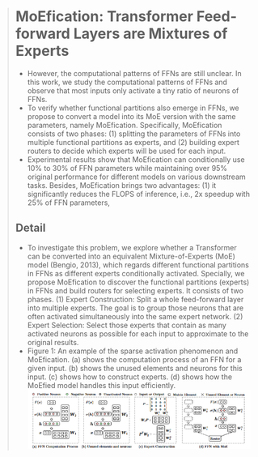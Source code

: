 > # MoEfication: Transformer Feed-forward Layers are Mixtures of Experts
>
> * However, the computational patterns of FFNs are still unclear. In this work, we study the computational patterns of FFNs and observe that most inputs only activate a tiny ratio of neurons of FFNs.
> * To verify whether functional partitions also emerge in FFNs, we propose to convert a model into its MoE version with the same parameters, namely MoEfication. Specifically, MoEfication consists of two phases: (1) splitting the parameters of FFNs into multiple functional partitions as experts, and (2) building expert routers to decide which experts will be used for each input.
> * Experimental results show that MoEfication can conditionally use 10% to 30% of FFN parameters while maintaining over 95% original performance for different models on various downstream tasks. Besides, MoEfication brings two advantages: (1) it significantly reduces the FLOPS of inference, i.e., 2x speedup with 25% of FFN parameters,
>
> ## Detail
>
> * To investigate this problem, we explore whether a Transformer can be converted into an equivalent Mixture-of-Experts (MoE) model (Bengio, 2013), which regards different functional partitions in FFNs as different experts conditionally activated. Specially, we propose MoEfication to discover the functional partitions (experts) in FFNs and build routers for selecting experts. It consists of two phases. (1) Expert Construction: Split a whole feed-forward layer into multiple experts. The goal is to group those neurons that are often activated simultaneously into the same expert network. (2) Expert Selection: Select those experts that contain as many activated neurons as possible for each input to approximate to the original results.
> * Figure 1: An example of the sparse activation phenomenon and MoEfication. (a) shows the computation process of an FFN for a given input. (b) shows the unused elements and neurons for this input. (c) shows how to construct experts. (d) shows how the MoEfied model handles this input efficiently.
>   ![1732108326985](../images/MoEfication/1732108326985.png)
